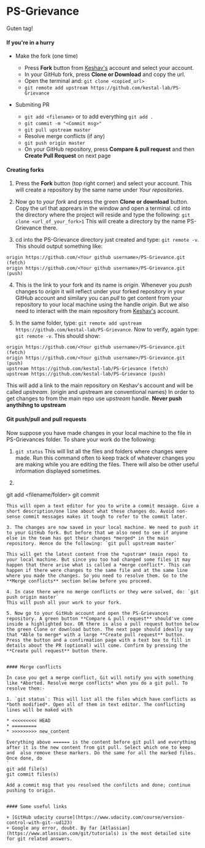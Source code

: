 # PS-Grievance

Guten tag!

#### If you're in a hurry

- Make the fork (one time)
	- Press **Fork** button from [Keshav's](https://github.com/kestal-lab/PS-Grievance) account and select your account.
	- In your GitHub fork, press **Clone or Download** and copy the url.
	- Open the terminal and: `git clone <copied_url>`
	- `git remote add upstream https://github.com/kestal-lab/PS-Grievance`

- Submiting PR
	- `git add <filename>` or to add everything `git add .`
	- `git commit -m "<Commit msg>"`
	- `git pull upstream master`
	- Resolve merge conflicts (if any) 
	- `git push origin master`
	- On your GitHub repository, press **Compare & pull request** and then **Create Pull Request** on next page


#### Creating forks

1. Press the **Fork** button (top right corner) and select your account. This will create a repository by the same name under *Your repositories*.

2. Now go to *your fork* and press the green **Clone or download** button. Copy the url that apprears in the window and open a terminal. cd into the directory where the project will reside and type the following: `git clone <url_of_your_fork>1`
This will create a directory by the name PS-Grievance there.

3. cd into the PS-Grievance directory just created and type: `git remote -v`. This should output something like:

```console
origin https://github.com/<Your github username>/PS-Grievance.git (fetch)
origin https://github.com/<Your github username>/PS-Grievance.git (push)
```

4. This is the link to your fork and its name is *origin*. Whenever you *push* changes to *origin* it will reflect under your forked repository in your GitHub account and similary you can *pull* to get content from your repository to your local machine using the handle *origin*. But we also need to interact with the main repository from [Keshav's](https://github.com/kestal-lab/PS-Grievance) account.

5. In the same folder, type: `git remote add upstream https://github.com/kestal-lab/PS-Grievance`. Now to verify, again type: `git remote -v`. This should show:

```console
origin https://github.com/<Your github username>/PS-Grievance.git (fetch)
origin https://github.com/<Your github username>/PS-Grievance.git (push)
upstream https://github.com/kestal-lab/PS-Grievance (fetch)
upstream https://github.com/kestal-lab/PS-Grievance (push)
```
This will add a link to the main repository on Keshav's account and will be called *upstream*. (origin and upstream are conventional names) In order to get changes to from the main repo use *upstream* handle. **Never push anythihng to upstream**


#### Git push/pull and pull requests

Now suppose you have made changes in your local machine to the file in PS-Grievances folder. To share your work do the following:

1. `git status`
This will list all the files and folders where changes were made. Run this command often to keep track of whatever changes you are making while you are editing the files. There will also be other useful information displayed sometimes. 

2. ```
git add <filename/folder>
git commit
```
This will open a text editor for you to write a commit mesaage. Give a short description/one line about what these changes do. Avoid non-sense commit messages makes it tough to refer to the commit later.

3. The changes are now saved in your local machine. We need to push it to your GitHub fork. But before that we also need to see if anyone else in the team has got their changes *merged* in the main repository. Hence do the following: `git pull upstream master`

This will get the latest content from the *upstram* (main repo) to your local machine. But since you too had changed some files it may happen that there arise what is called a *merge conflict*. This can happen if there were changes to the same file and at the same line where you made the changes. So you need to resolve them. Go to the **Merge conflicts** section below before you proceed.

4. In case there were no merge conflicts or they were solved, do: `git push origin master`
This will push all your work to your fork.

5. Now go to your GitHub account and open the PS-Grievances repository. A green button **Compare & pull request** should've come inside a highlighted box. OR there is also a pull request button below the green Clone or download button. The next page should ideally say that *Able to merge* with a large **Create pull request** button. Press the button and a confirmation page with a text box to fill in details about the PR (optional) will come. Confirm by pressing the **Create pull request** button there.


#### Merge conflicts

In case you get a merge conflict, Git will notify you with something like *Aborted. Resolve merge conflicts* when you do a git pull. To resolve them:-

1. `git status`: This will list all the files which have conflicts as *both modified*. Open all of them in text editor. The conflicting lines will be maked with

* <<<<<<<<< HEAD
* =========
* >>>>>>>>> new_content

Everything above ====== is the content before git pull and everything after it is the new content from git pull. Select which one to keep and  also remove these markers. Do the same for all the marked files.
Once done, do
`
git add file(s)
git commit files(s)
`
Add a commit msg that you resolved the confilcts and done; continue pushing to origin.


#### Some useful links

+ [GitHub udacity course](https://www.udacity.com/course/version-control-with-git--ud123)
+ Google any error, doubt. By far [Atlassian](https://www.atlassian.com/git/tutorials) is the most detailed site for git related answers.